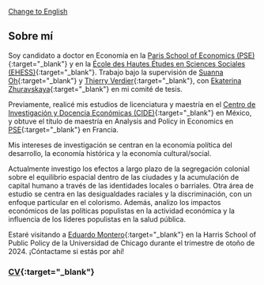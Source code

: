 [Change to English](/en/)

## Sobre mí

Soy candidato a doctor en Economía en la [Paris School of Economics (PSE)](https://www.parisschoolofeconomics.eu/en/){:target="_blank"} y en la [École des Hautes Études en Sciences Sociales (EHESS)](https://www.ehess.fr/fr){:target="_blank"}. Trabajo bajo la supervisión de [Suanna Oh](https://www.suannaoh.com/){:target="_blank"} y [Thierry Verdier](https://www.parisschoolofeconomics.eu/fr/verdier-thierry/){:target="_blank"}, con [Ekaterina Zhuravskaya](http://www.parisschoolofeconomics.com/zhuravskaya-ekaterina/){:target="_blank"} en mi comité de tesis.

Previamente, realicé mis estudios de licenciatura y maestría en el [Centro de Investigación y Docencia Económicas (CIDE)](https://www.cide.edu/de/){:target="_blank"} en México, y obtuve el título de maestría en Analysis and Policy in Economics en [PSE](https://www.parisschoolofeconomics.eu/en/teaching/masters-program/ape-analysis-policy-in-economics/){:target="_blank"} en Francia.

Mis intereses de investigación se centran en la economía política del desarrollo, la economía histórica y la economía cultural/social. 

Actualmente investigo los efectos a largo plazo de la segregación colonial sobre el equilibrio espacial dentro de las ciudades y la acumulación de capital humano a través de las identidades locales o barriales. Otra área de estudio se centra en las desigualdades raciales y la discriminación, con un enfoque particular en el colorismo. Además, analizo los impactos económicos de las políticas populistas en la actividad económica y la influencia de los líderes populistas en la salud pública.

Estaré visitando a [Eduardo Montero](https://www.eduardo-montero.com/home){:target="_blank"} en la Harris School of Public Policy de la Universidad de Chicago durante el trimestre de otoño de 2024. ¡Cóntactame si estás por ahí!

### [CV](https://github.com/woomora/Woo-Mora-CV-pdf/blob/main/Woo-Mora%20CV.pdf){:target="_blank"}
